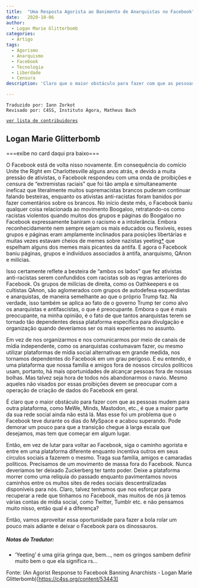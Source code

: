 ```yaml
---
title:  "Uma Resposta Agorista ao Banimento de Anarquistas no Facebook"
date:   2020-10-06
author:
  - Logan Marie Glitterbomb
categories:
  - Artigo
tags:
  - Agorismo
  - Anarquismo
  - Facebook 
  - Tecnologia
  - Liberdade
  - Censura
description: 'Claro que o maior obstáculo para fazer com que as pessoas mudem para outra plataforma, como MeWe, Minds, Mastodon, etc., é que a maior parte da sua rede social ainda não está lá. Mas esse foi um problema que o Facebook teve durante os dias do MySpace e acabou superando. Pode demorar um pouco para que a transição chegue à larga escala  que desejamos, mas tem que começar em algum lugar.'

---
```


```
Traduzido por: Iann Zorkot
Revisado por: C4SS, Instituto Ágora, Matheus Bach
```
[```ver lista de contribuidores```](/about/#contribuidores)

## Logan Marie Glitterbomb

===exibe no card daqui pra baixo===

O Facebook está de volta nisso novamente. Em consequência do comício Unite the Right em Charlottesville alguns anos atrás, e devido a muita pressão de ativistas, o Facebook respondeu com uma onda de proibições e censura de “extremistas raciais” que foi tão ampla e simultaneamente ineficaz que literalmente muitos supremacistas brancos puderam continuar falando besteiras, enquanto os ativistas anti-racistas foram banidos por fazer comentários sobre os brancos. No início deste mês, o Facebook baniu qualquer coisa relacionada ao movimento Boogaloo, retratando-os como racistas violentos quando muitos dos grupos e páginas do Boogaloo no Facebook expressamente baniram o racismo e a intolerância. Embora reconhecidamente nem sempre sejam os mais educados ou flexíveis, esses grupos e páginas eram amplamente inclinados para posições libertárias e muitas vezes estavam cheios de memes sobre nazistas yeeting[*](#notas-do-tradutor) que espelham alguns dos memes mais picantes da antifa. E agora o Facebook baniu páginas, grupos e indivíduos associados à antifa, anarquismo, QAnon e milícias.

Isso certamente reflete a besteira de “ambos os lados” que fez ativistas anti-racistas serem confundidos com racistas sob as regras anteriores do Facebook. Os grupos de milícias de direita, como os Oathkeepers e os cultistas QAnon, são aglomerados com grupos de autodefesa esquerdistas e anarquistas, de maneira semelhante ao que o próprio Trump faz. Na verdade, isso também se aplica ao fato de o governo Trump ter como alvo os anarquistas e antifascistas, o que é preocupante. Embora o que é mais preocupante, na minha opinião, é o fato de que tantos anarquistas terem se tornado tão dependentes dessa plataforma específica para divulgação e organização quando deveríamos ser os mais experientes no assunto.

Em vez de nos organizarmos e nos comunicarmos por meio de canais de mídia independente, como os anarquistas costumavam fazer, ou mesmo utilizar plataformas de mídia social alternativas em grande medida, nos tornamos dependentes do Facebook em um grau perigoso. E eu entendo, é uma plataforma que nossa família e amigos fora de nossos círculos políticos usam, portanto, há mais oportunidades de alcançar pessoas fora de nossas bolhas. Mas talvez seja hora de todos nós abandonarmos o navio. Mesmo aqueles não visados por essas proibições devem se preocupar com a operação de criação de dados do Facebook em geral.

É claro que o maior obstáculo para fazer com que as pessoas mudem para outra plataforma, como MeWe, Minds, Mastodon, etc., é que a maior parte da sua rede social ainda não está lá. Mas esse foi um problema que o Facebook teve durante os dias do MySpace e acabou superando. Pode demorar um pouco para que a transição chegue à larga escala  que desejamos, mas tem que começar em algum lugar.

Então, em vez de lutar para voltar ao Facebook, siga o caminho agorista e entre em uma plataforma diferente enquanto incentiva outros em seus círculos sociais a fazerem o mesmo. Traga sua família, amigos e camaradas políticos. Precisamos de um movimento de massa fora do Facebook. Nunca deveríamos ter deixado Zuckerberg ter tanto poder. Deixe a plataforma morrer como uma relíquia do passado enquanto pavimentamos novos caminhos entre os muitos sites de redes sociais descentralizadas disponíveis para nós. Claro, talvez tenhamos que nos esforçar para recuperar a rede que tínhamos no Facebook, mas muitos de nós já temos várias contas de mídia social, como Twitter, Tumblr etc. e não pensamos muito nisso, então qual é a diferença?

Então, vamos aproveitar essa oportunidade para fazer a bola rolar um pouco mais adiante e deixar o Facebook para os dinossauros.

##### Notas do Tradutor:

* ‘Yeeting’ é uma gíria gringa que, bem…, nem os gringos sambem definir muito bem o que ela significa rs…

Fonte: (An Agorist Response to Facebook Banning Anarchists - Logan Marie Glitterbomb)[https://c4ss.org/content/53443]
